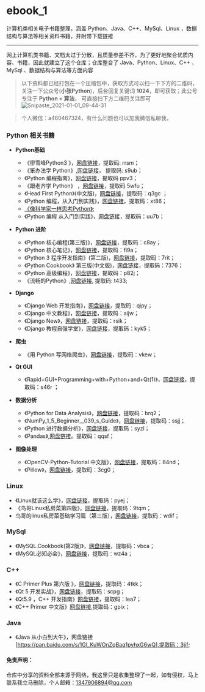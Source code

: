 # ebook_1
计算机类相关电子书籍整理，涵盖 Python、Java、C++、MySql、Linux ，数据结构与算法等相关资料书籍，并附带下载链接

-------
网上计算机类书籍、文档太过于分散，且质量参差不齐，为了更好地聚合优质内容、书籍，因此就建立了这个仓库；仓库整合了 Java、Python、Linux、C++ 、MySql 、数据结构与算法等方面内容

> 以下资料都已经打包在一个压缩包中，获取方式可以扫一下下方的二维码，关注一下公众号(**小张Python**)，后台回复关键词 **1024**，即可获取；此公号专注于 **Python + 算法**，
可直接扫下方二维码关注即可
![Snipaste_2021-01-01_09-44-31](https://images.zeroingpython.top/img/Snipaste_2021-01-01_09-44-31.png)


> 个人微信：a460467324，有什么问题也可以加我微信私聊我，

### Python 相关书籍

* **Python基础**
  * 《廖雪峰Python3 》，[网盘链接](https://pan.baidu.com/s/1-j8bmqxPOaRQGRgJGaphvA)，提取码: rrsm；
  * 《笨办法学 Python》,[网盘链接](https://pan.baidu.com/s/1ZRoDocikzrFMVJWJt7zocA)， 提取码: s9ub；
  * 《Python 编程指南》，[网盘链接](https://pan.baidu.com/s/1Gv3aMPRSNKPZ5IWLXaCqQQ)，提取码 ppv3；
  * 《跟老齐学 Python》 ，[网盘链接](https://pan.baidu.com/s/1I0BcNP1lvlMh2rMtCdeyzw)，提取码 5wfu；
  * 《Head First Python》(中文版)，[网盘链接](https://pan.baidu.com/s/1HZw6MlMjEdU0HgJuGLC_XA)，提取码：q3gc ；
  * 《Python 编程，从入门到实践》，[网盘链接](https://pan.baidu.com/s/1XY1rZiWaLB98u_60BUzhYw)，提取码：xt86；
  * [《像科学家一样思考Python》](http://www.greenteapress.com/thinkpython2/thinkpython2.pdf);
  * 《Python 编程 从入门到实践》，[网盘链接](https://pan.baidu.com/s/1xGThapBxigbvItZ-4QXJeA)，提取码：uu7b；

* **Python 进阶**

  * 《Python 核心编程(第三版)》，[网盘链接](https://pan.baidu.com/s/1OWdR-C9Lz073_BESWpG59Q)，提取码：c8ay；
  * 《Python 核心笔记》，[网盘链接](https://pan.baidu.com/s/1NhVJsWV3F2QgeszlrS4SLA)，提取码：fi9a；
  * 《Python 3 程序开发指南》(第二版)，[网盘链接](https://pan.baidu.com/s/11gMtmq5k_YeE8ssCWsJ7vw)，提取码：7rit；
  * 《Python Cookbook》 第三版(中文版)，[网盘链接](https://pan.baidu.com/s/1obvLLnHMNMawwT4aLf1irQ)，提取码：7376；
  * 《Python 高级编程》，[网盘链接](https://pan.baidu.com/s/1JHLnaDAwzGgcO0OXvY3ymA)，提取码：p82j；
  * 《流畅的Python》,[网盘链接](https://pan.baidu.com/s/1ndJ3AjndHPHrqvwIJWR6_A), 提取码: t433;

* **Django**

  * 《Django Web 开发指南》，[网盘链接](https://pan.baidu.com/s/1PUrtvFcd_sgTIXvyRnDPaA)，提取码：qipy；
  * 《Django 中文教程》，[网盘链接](https://pan.baidu.com/s/1hAn49rQKcp2tVPCzd-gnew)，提取码：aijw；
  * 《Django New》，[网盘链接](https://pan.baidu.com/s/1h38Wk2PCW-ZfI1oZfUOBjw)，提取码：rsik；
  * 《Django 教程自强学堂》，[网盘链接](https://pan.baidu.com/s/1VTyAnfx5-rZglSi91MWA7g)，提取码：kyk5；

* **爬虫**

  * 《用 Python 写网络爬虫》，[网盘链接](https://pan.baidu.com/s/1N5sWEYronsO_mPgMOtJb3w)，提取码：vkew；

* **Qt GUI**

  * 《Rapid+GUI+Programming+with+Python+and+Qt(1)》，[网盘链接](https://pan.baidu.com/s/1nQyrKDm0w6E_FLOHeIP13A)，提取码：s46r ；

* **数据分析**

  * 《Python for Data Analysis》，[网盘链接](https://pan.baidu.com/s/1xxs5z_C_1xE1Im2oc9-6PQ)，提取码：brq2；
  * 《NumPy_1_5_Beginner__039_s_Guide》，[网盘链接](https://pan.baidu.com/s/1trUHuBEDKkOgjY6yAVbjrg)，提取码：ssjj；
  * 《Python 进行数据分析》，[网盘链接](https://pan.baidu.com/s/1D1kNSEjbC_7wJMxx4H3Kmg)，提取码：syzl；
  * 《Pandas》,[网盘链接](https://pan.baidu.com/s/1o9KEr077EAb8pOplyXRIEw)。提取码：qqsf；

* **图像处理**

  * 《OpenCV-Python-Tutorial 中文版》，[网盘链接](https://pan.baidu.com/s/1NGFCcgjdPKnQyxnvs9ggwQ)，提取码：84nd；
  * 《Pillow》，[网盘链接](https://pan.baidu.com/s/1bCZGaBC3nmpLxO2JV2f5uQ)，提取码：3cg0；

  

### Linux

* 《Linux就该这么学》，[网盘链接](https://pan.baidu.com/s/1rnG6rqr0l6qAw8UWhGGoNQ)，提取码：pyej；
* 《鸟哥Linux私房菜第四版》，[网盘链接](https://pan.baidu.com/s/10F7TybwoxP84rRlM1gxZ8A)，提取码：9tqm；
* 鸟哥的linux私房菜基础学习篇（第三版），[网盘链接](https://pan.baidu.com/s/1WxsOF3MgY2ZjCCAWn3Hcfg)，提取码：wdif；

### MySql

* 《MySQL.Cookbook(第2版)》，[网盘链接](https://pan.baidu.com/s/1koKGYzs-JF5068YKuOXYiA)，提取码：vbca；
* 《MySQL必知必会》，[网盘链接](https://pan.baidu.com/s/18NQCTDwKs_lcPOzYz5R6Lw)，提取码：wz4a；



### C++

* 《C Primer Plus 第六版 》，[网盘链接](https://pan.baidu.com/s/1J2tQ7Byjqa-Mdv-a-it6VQ)，提取码：4tkk；
* 《Qt 5 开发实战》，[网盘链接](https://pan.baidu.com/s/13SocEohcoaWCtS6SUFWh6A)，提取码：scpg；
* 《Qt5.9 ，C++ 开发指南》[网盘链接](https://pan.baidu.com/s/1T9W8NLXRa1Hf94lesrvuxQ)，提取码：lea7；
* 《C++ Primer 中文版》[网盘链接](https://pan.baidu.com/s/1KRr3YOoP69ZorbRyXsta1w),提取码：gpix；

### Java

* 《Java 从小白到大牛》，网盘链接[https://pan.baidu.com/s/1GI_KuWOnZqBaq1pyhxG6wQ],提取码：3jif;



#### 免责声明：

仓库中分享的资料全部来源于网络，我这里只是收集整理了一起，如有侵权，马上联系我立马删除，个人邮箱：1347906894@qq.com
